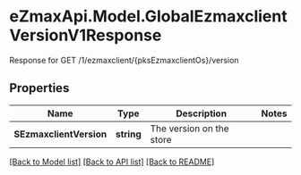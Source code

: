 # eZmaxApi.Model.GlobalEzmaxclientVersionV1Response
Response for GET /1/ezmaxclient/{pksEzmaxclientOs}/version

## Properties

Name | Type | Description | Notes
------------ | ------------- | ------------- | -------------
**SEzmaxclientVersion** | **string** | The version on the store | 

[[Back to Model list]](../README.md#documentation-for-models) [[Back to API list]](../README.md#documentation-for-api-endpoints) [[Back to README]](../README.md)

